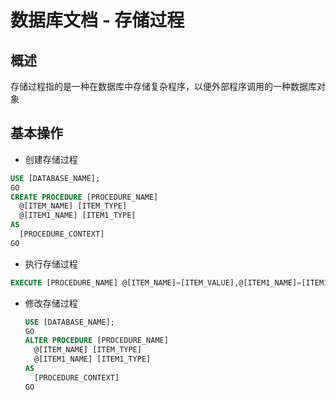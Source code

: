 # 数据库文档 - 存储过程

## 概述

存储过程指的是一种在数据库中存储复杂程序，以便外部程序调用的一种数据库对象

## 基本操作

* 创建存储过程

```sql
USE [DATABASE_NAME];
GO
CREATE PROCEDURE [PROCEDURE_NAME]
  @[ITEM_NAME] [ITEM_TYPE]
  @[ITEM1_NAME] [ITEM1_TYPE]
AS
  [PROCEDURE_CONTEXT]
GO
```

* 执行存储过程

```sql
EXECUTE [PROCEDURE_NAME] @[ITEM_NAME]=[ITEM_VALUE],@[ITEM1_NAME]=[ITEM1_VALUE]
```

* 修改存储过程
  
  ```sql
  USE [DATABASE_NAME];
  GO
  ALTER PROCEDURE [PROCEDURE_NAME]
    @[ITEM_NAME] [ITEM_TYPE]
    @[ITEM1_NAME] [ITEM1_TYPE]
  AS
    [PROCEDURE_CONTEXT]
  GO
  ```